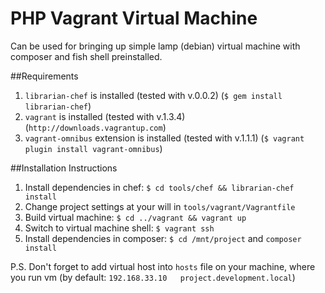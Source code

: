 PHP Vagrant Virtual Machine
===========================

Can be used for bringing up simple lamp (debian) virtual machine with composer and fish shell preinstalled.

##Requirements
1. `librarian-chef` is installed (tested with v.0.0.2)
   (`$ gem install librarian-chef`)
1. `vagrant` is installed (tested with v.1.3.4)
   (`http://downloads.vagrantup.com`)
1. `vagrant-omnibus` extension is installed (tested with v.1.1.1)
   (`$ vagrant plugin install vagrant-omnibus`)

##Installation Instructions

1. Install dependencies in chef: `$ cd tools/chef && librarian-chef install`
1. Change project settings at your will in `tools/vagrant/Vagrantfile`
1. Build virtual machine: `$ cd ../vagrant && vagrant up`
1. Switch to virtual machine shell: `$ vagrant ssh`
1. Install dependencies in composer: `$ cd /mnt/project` and `composer install`

P.S. Don't forget to add virtual host into `hosts` file on your machine, where you run vm
   (by default: `192.168.33.10   project.development.local`)
